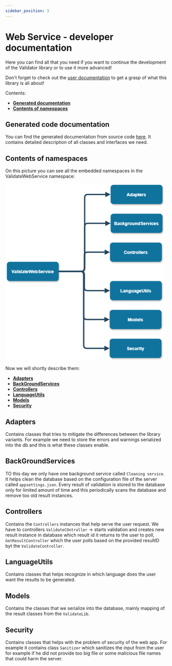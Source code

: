 ```yaml
---
sidebar_position: 3
---
```

# Web Service - developer documentation

Here you can find all that you need if you want to continue the development of the Validator library or to 
use it more advanced!

Don't forget to check out the [user documentation](../user/index.md) to get a grasp of what this library is all about!

Contents:
- **[Generated documentation](#generated-code-documentation)**
- **[Contents of namespaces](#contents-of-namespaces)**

## Generated code documentation 
You can find the generated documentation from source code [here](pathname:///generated_docs/web_service/generated/html/index.html).
It contains detailed description of all classes and interfaces we need.

## Contents of namespaces

On this picture you can see all the embedded namespaces in the ValidateWebService namespace:

<img src="img/validateWebServiceNs.png" alt="ValidateLib sub_namespaces" height="550"/>

Now we will shortly describe them:
- **[Adapters](#adapters)**
- **[BackGroundServices](#backgroundservices)**
- **[Controllers](#controllers)**
- **[LanguageUtils](#languageutils)**
- **[Models](#models)**
- **[Security](#security)**

## Adapters

Contains classes that tries to mitigate the differences between the library variants. For example we need to store the errors and warnings serialized into the db and this is what these classes enable.

## BackGroundServices

TO this day we only have one background service called `Cleaning service`. It helps clean the database based on the configuration file of the server called `appsettings.json`. Every result of validation is stored to the database only for limited amount of time and this periodically scans the database and remove too old result instances.

## Controllers

Contains the `Controllers` instances that help serve the user request. We have to controllers `ValidateCOntroller` -> starts validation and creates new result instance in database which result id it returns to the user to poll, `GetResultController` which the user polls based on the provided resultID byt the `ValidateController`.

## LanguageUtils

Contains classes that helps recognize in which language does the user want the results to be generated.

## Models

Contains the classes that we serialize into the database, mainly mapping of the result classes from the `ValidateLib`.

## Security

Contains classes that helps with the problem of security of the web app.
For example it contains class `Sanitizer` which sanitizes the input from the user for example if he did not provide too big file or some malicious file names that could harm the server.